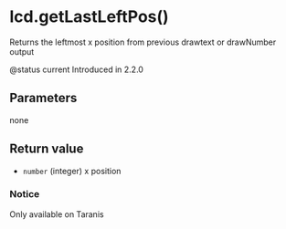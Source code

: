 # lcd.getLastLeftPos()



Returns the leftmost x position from previous drawtext or drawNumber output

@status current Introduced in 2.2.0


## Parameters

none

## Return value

* `number` (integer) x position



### Notice
Only available on Taranis


